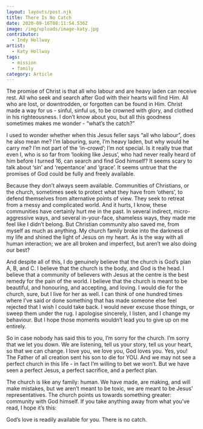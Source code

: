 ```yaml
---
layout: layouts/post.njk
title: There Is No Catch
date: 2020-09-16T08:11:54.536Z
image: /img/uploads/image-katy.jpg
contributor:
  - Indy Hollway
artist:
  - Katy Hollway
tags:
  - mission
  - family
category: Article
---
```

The promise of Christ is that all who labour and are heavy laden can receive rest. All who seek and search after God with their hearts will find Him. All who are lost, or downtrodden, or forgotten can be found in Him. Christ made a way for us - sinful, sinful us, to be crowned with glory, and clothed in his righteousness. I don’t know about you, but all this goodness sometimes makes me wonder - “what’s the catch?”

I used to wonder whether when this Jesus feller says “all who labour”, does he also mean me? I’m labouring, sure, I’m heavy laden, but why would he carry me? I’m not part of the ‘in-crowd’; I’m not special. Is it really true that even I, who is so far from ‘looking like Jesus’, who had never really heard of him before I turned 16, can search and find God himself? It seems scary to talk about ‘sin’ and ‘repentance’ and ‘grace’. It seems untrue that the promises of God could be fully and freely available.

Because they don’t always seem available. Communities of Christians, or the church, sometimes seek to protect what they have from ‘others’, to defend themselves from alternative points of view. They seek to retreat from a messy and complicated world. And it hurts, I know, these communities have certainly hurt me in the past. In several indirect, micro-aggressive ways, and several in-your-face, shameless ways, they made me feel like I didn’t belong. But Christian community also saved me, from myself as much as anything. My church family broke into the darkness of my life and shined the light of Jesus on my heart. As is the way with all human interaction; we are all broken and imperfect, but aren’t we also doing our best?

And despite all of this, I do genuinely believe that the church is God’s plan A, B, and C. I believe that the church is the body, and God is the head. I believe that a community of believers with Jesus at the centre is the best remedy for the pain of the world. I believe that the church is meant to be beautiful, and honouring, and accepting, and loving. I would die for the church, sure, but I live for her as well. I can think of one hundred times where I’ve said or done something that has made someone else feel rejected that I wish I could take back. I would never excuse those things, or sweep them under the rug. I apologise sincerely, I listen, and I change my behaviour. But I hope those moments wouldn’t lead you to give up on me entirely.

So in case nobody has said this to you, I’m sorry for the church. I’m sorry that we let you down. We are listening, tell us your story, tell us your heart, so that we can change. I love you, we love you, God loves you. Yes, you! The Father of all creation sent his son to die for YOU. And we may not see a perfect church in this life - in fact I’m willing to bet we won’t. But we have seen a perfect Jesus, a perfect sacrifice, and a perfect plan.

The church is like any family: human. We have made, are making, and will make mistakes, but we aren’t meant to be toxic, we are meant to be Jesus’ representatives. The church points us towards something greater: community with God himself. If you take anything away from what you’ve read, I hope it’s this:

God’s love is readily available for you. There is no catch.